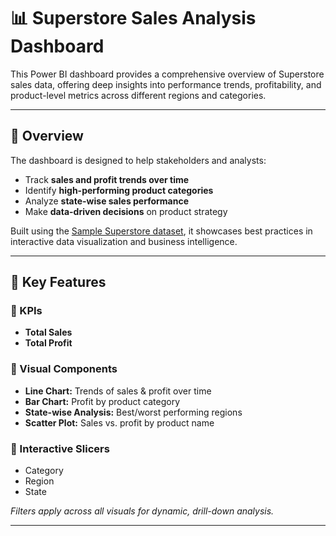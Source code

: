 # 📊 Superstore Sales Analysis Dashboard

This Power BI dashboard provides a comprehensive overview of Superstore sales data, offering deep insights into performance trends, profitability, and product-level metrics across different regions and categories.

---

## 🚀 Overview

The dashboard is designed to help stakeholders and analysts:
- Track **sales and profit trends over time**
- Identify **high-performing product categories**
- Analyze **state-wise sales performance**
- Make **data-driven decisions** on product strategy

Built using the [Sample Superstore dataset](#dataset), it showcases best practices in interactive data visualization and business intelligence.

---

## 📌 Key Features

### 🔹 KPIs
- **Total Sales**
- **Total Profit**

### 🔹 Visual Components
- **Line Chart:** Trends of sales & profit over time
- **Bar Chart:** Profit by product category
- **State-wise Analysis:** Best/worst performing regions
- **Scatter Plot:** Sales vs. profit by product name

### 🔹 Interactive Slicers
- Category  
- Region  
- State   

*Filters apply across all visuals for dynamic, drill-down analysis.*

---

